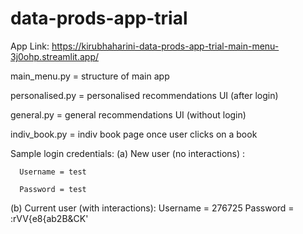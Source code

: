 # data-prods-app-trial

App Link: https://kirubhaharini-data-prods-app-trial-main-menu-3j0ohp.streamlit.app/

main_menu.py = structure of main app

personalised.py = personalised recommendations UI (after login)

general.py = general recommendations UI (without login)

indiv_book.py = indiv book page once user clicks on a book


Sample login credentials:
  (a) New user (no interactions) :
  
      Username = test
      
      Password = test
    
  (b) Current user (with interactions):
      Username = 276725
      Password = :rVV{e8{ab2B&CK'
